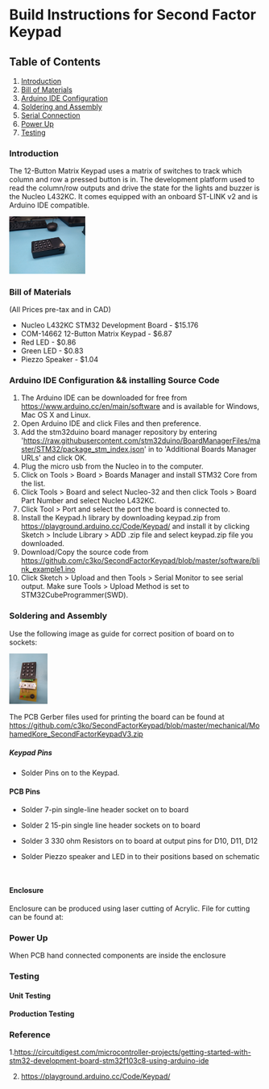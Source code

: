 # Build Instructions for Second Factor Keypad

## Table of Contents
1. [Introduction](#introduction)
2. [Bill of Materials](#bill-of-materials)
3. [Arduino IDE Configuration](#arduino-ide-configuration)
4. [Soldering and Assembly](#soldering-and-assembly)
5. [Serial Connection](#serial-connection)
6. [Power Up](#power-up)
7. [Testing](#testing)


### Introduction
The 12-Button Matrix Keypad uses a matrix of switches to track which column and row a pressed button is in. The development platform used to read the column/row outputs and drive the state for the lights and buzzer is the Nucleo L432KC. It comes equipped with an onboard ST-LINK v2 and is Arduino IDE compatible.

<img src="images/presentation enclosure.jpg" height="30%" width="30%" alt="Presentation enclosure" />


### Bill of Materials
(All Prices pre-tax and in CAD)

*  Nucleo L432KC STM32 Development Board - $15.176
*  COM-14662 12-Button Matrix Keypad - $6.87
*  Red LED - $0.86
*  Green LED - $0.83
*  Piezzo Speaker - $1.04

### Arduino IDE Configuration && installing Source Code
1) The Arduino IDE can be downloaded for free from https://www.arduino.cc/en/main/software and is available for Windows, Mac OS X and Linux.
2) Open Arduino IDE and click Files and then preference.
3) Add the stm32duino board manager repository by entering 'https://raw.githubusercontent.com/stm32duino/BoardManagerFiles/master/STM32/package_stm_index.json' in to 'Additional Boards Manager URLs' and click OK.
4) Plug the micro usb from the Nucleo in to the computer.
5) Click on Tools > Board > Boards Manager and install STM32 Core from the list.
6) Click Tools > Board and select Nucleo-32 and then click Tools > Board Part Number and select Nucleo L432KC.
6) Click Tool > Port and select the port the board is connected to.
7) Install the Keypad.h library by downloading keypad.zip from https://playground.arduino.cc/Code/Keypad/ and install it by clicking Sketch > Include Library > ADD .zip file and select keypad.zip file you downloaded.
7) Download/Copy the source code from https://github.com/c3ko/SecondFactorKeypad/blob/master/software/blink_example1.ino
8) Click Sketch > Upload and then Tools > Serial Monitor to see serial output. Make sure Tools > 
Upload Method is set to STM32CubeProgrammer(SWD).

### Soldering and Assembly
Use the following image as guide for correct position of board on to sockets:

<img src="/images/new_pcb.jpg" width="15%" height="15%" />

The PCB Gerber files used for printing the board can be found at https://github.com/c3ko/SecondFactorKeypad/blob/master/mechanical/MohamedKore_SecondFactorKeypadV3.zip
##### Keypad Pins
* Solder Pins on to the Keypad.

#### PCB Pins

* Solder 7-pin single-line header socket on to board
* Solder 2 15-pin single line header sockets on to board
* Solder 3 330 ohm Resistors on to board at output pins for D10, D11, D12

* Solder Piezzo speaker and LED in to their positions based on schematic
<br/>

  
#### Enclosure
Enclosure can be produced using laser cutting of Acrylic. File for cutting can be found at:

### Power Up
When PCB hand connected components are inside the enclosure
### Testing

#### Unit Testing


#### Production Testing

### Reference

1.https://circuitdigest.com/microcontroller-projects/getting-started-with-stm32-development-board-stm32f103c8-using-arduino-ide

2. https://playground.arduino.cc/Code/Keypad/
